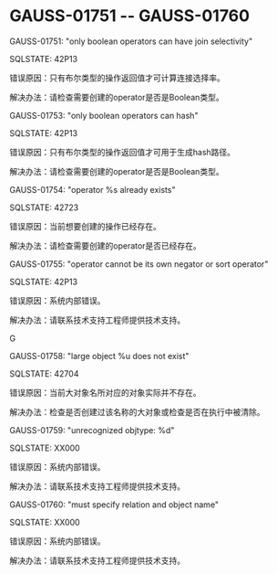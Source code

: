 # GAUSS-01751 -- GAUSS-01760

GAUSS-01751: "only boolean operators can have join selectivity"

SQLSTATE: 42P13

错误原因：只有布尔类型的操作返回值才可计算连接选择率。

解决办法：请检查需要创建的operator是否是Boolean类型。

GAUSS-01753: "only boolean operators can hash"

SQLSTATE: 42P13

错误原因：只有布尔类型的操作返回值才可用于生成hash路径。

解决办法：请检查需要创建的operator是否是Boolean类型。

GAUSS-01754: "operator %s already exists"

SQLSTATE: 42723

错误原因：当前想要创建的操作已经存在。

解决办法：请检查需要创建的operator是否已经存在。

GAUSS-01755: "operator cannot be its own negator or sort operator"

SQLSTATE: 42P13

错误原因：系统内部错误。

解决办法：请联系技术支持工程师提供技术支持。

G

GAUSS-01758: "large object %u does not exist"

SQLSTATE: 42704

错误原因：当前大对象名所对应的对象实际并不存在。

解决办法：检查是否创建过该名称的大对象或检查是否在执行中被清除。

GAUSS-01759: "unrecognized objtype: %d"

SQLSTATE: XX000

错误原因：系统内部错误。

解决办法：请联系技术支持工程师提供技术支持。

GAUSS-01760: "must specify relation and object name"

SQLSTATE: XX000

错误原因：系统内部错误。

解决办法：请联系技术支持工程师提供技术支持。
